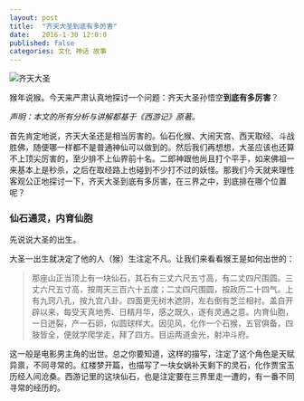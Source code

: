 ```yaml
---
layout: post
title:  "齐天大圣到底有多厉害"
date:   2016-1-30 12:0:0
published: false
categories: 文化 神话 故事
---
```


![齐天大圣](http://localhost:4000/assets/img/dasheng.jpg)

猴年说猴。今天来严肃认真地探讨一个问题：齐天大圣孙悟空<b>到底有多厉害</b>？

<p style="font-style:italic;">声明：本文的所有分析与讲解都基于《西游记》原著。</p>

首先肯定地说，齐天大圣还是相当厉害的。仙石化猴、大闹天宫、西天取经、斗战胜佛，随便哪一样都不是普通神仙可以做到的。然后我们再想想，大圣应该也还算不上顶尖厉害的，至少排不上仙界前十名。二郎神跟他尚且打个平手，如来佛祖一来基本上是秒杀，之后在取经路上也碰到不少打不过的妖怪。那我们今天就来理性客观公正地探讨一下，齐天大圣到底有多厉害，在三界之中，到底排在哪个位置呢？

### 仙石通灵，内育仙胞

先说说大圣的出生。

大圣一出生就决定了他的人（猴）生注定不凡。让我们来看看猴王是如何出世的：

> 那座山正当顶上有一块仙石，其石有三丈六尺五寸高，有二丈四尺围圆。三丈六尺五寸高，按周天三百六十五度；二丈四尺围圆，按政历二十四气。上有九窍八孔，按九宫八卦。四面更无树木遮阴，左右倒有芝兰相衬。盖自开辟以来，每受天真地秀、日精月华，感之既久，遂有灵通之意。内育仙胞，一日迸裂，产一石卵，似圆球样大。因见风，化作一个石猴，五官俱备，四肢皆全，便就学爬学走，拜了四方。目运两道金光，射冲斗府。

这一般是电影男主角的出世。总之你要知道，这样的描写，注定了这个角色是天赋异禀，不同寻常的。红楼梦开篇，也描写了一块女娲补天剩下的灵石，化作贾宝玉历经人间沧桑。西游记里的这块仙石，也是注定要在三界里走一遭的，有一番不同寻常的经历的。
